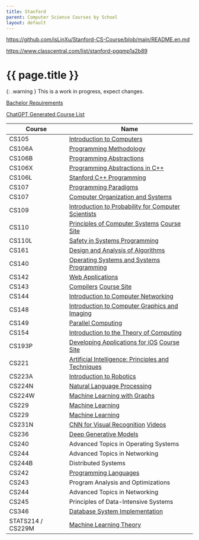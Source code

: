 ```yaml
---
title: Stanford
parent: Computer Science Courses by School
layout: default
---
```


https://github.com/isLinXu/Stanford-CS-Course/blob/main/README.en.md

https://www.classcentral.com/list/stanford-pgqmp1a2b89

# {{ page.title }}

{: .warning }
This is a work in progress, expect changes.

[Bachelor Requirements](https://archived-bulletin.stanford.mobi/schoolofengineering/computerscience/#bachelortext)

[ChatGPT Generated Course List](./chatgpt-stanford.html)

| Course            | Name                                                                                                                                                                                  |
| ----------------- | ------------------------------------------------------------------------------------------------------------------------------------------------------------------------------------- |
| CS105             | [Introduction to Computers](./stanford-cs105.html)                                                                                                                                    |
| CS106A            | [Programming Methodology](./stanford-cs106a.html)                                                                                                                                     |
| CS106B            | [Programming Abstractions](./stanford-cs106b.html)                                                                                                                                    |
| CS106X            | [Programming Abstractions in C++](./stanford-cs106bx.html)                                                                                                                            |
| CS106L            | [Stanford C++ Programming](./stanford-cs106l.html)                                                                                                                                    |
| CS107             | [Programming Paradigms](./stanford-cs107-pp.html)                                                                                                                                     |
| CS107             | [Computer Organization and Systems](./stanford-cs107-cos.html)                                                                                                                        |
| CS109             | [Introduction to Probability for Computer Scientists](https://www.youtube.com/watch?v=2MuDZIAzBMY&list=PLoROMvodv4rOpr_A7B9SriE_iZmkanvUg)                                            |
| CS110             | [Principles of Computer Systems](https://www.youtube.com/playlist?list=PLu77E6J7s6Ko3Ft4XcOX1yKW6iX3eEFqS) [Course Site](https://web.stanford.edu/class/archive/cs/cs110/cs110.1204/) |
| CS110L            | [Safety in Systems Programming](https://www.youtube.com/@RyanEberhardt)                                                                                                               |
| CS161             | [Design and Analysis of Algorithms](https://www.youtube.com/playlist?list=PLyhSTP3Z5_mZ8krUa2JsvL7V755ogHgkK)                                                                         |
| CS140             | [Operating Systems and Systems Programming](https://web.stanford.edu/class/archive/cs/cs140/cs140.1088/)                                                                              |
| CS142             | [Web Applications](https://web.stanford.edu/class/cs142/lectures.html)                                                                                                                |
| CS143             | [Compilers](https://archive.org/details/academictorrents_b7579be97c2f01e4efadb0b6b06f0d071afeaac9) [Course Site](https://web.stanford.edu/class/cs143/)                               |
| CS144             | [Introduction to Computer Networking](https://www.youtube.com/playlist?list=PLoCMsyE1cvdWKsLVyf6cPwCLDIZnOj0NS)                                                                       |
| CS148             | [Introduction to Computer Graphics and Imaging](https://web.stanford.edu/class/cs148/index.html)                                                                                      |
| CS149             | [Parallel Computing](https://www.youtube.com/playlist?list=PLoROMvodv4rMp7MTFr4hQsDEcX7Bx6Odp)                                                                                        |
| CS154             | [Introduction to the Theory of Computing](https://www.youtube.com/playlist?list=PLjG2IDGftWft9Y11xC0sfgeT5jyTJqB-i)                                                                   |
| CS193P            | [Developing Applications for iOS](https://www.youtube.com/@StanfordCS193p) [Course Site](https://cs193p.sites.stanford.edu/2023)                                                      |
| CS221             | [Artificial Intelligence: Principles and Techniques](https://www.youtube.com/watch?v=J8Eh7RqggsU&list=PLoROMvodv4rO1NB9TD4iUZ3qghGEGtqNX)                                             |
| CS223A            | [Introduction to Robotics](https://see.stanford.edu/Course/CS223A)                                                                                                                    |
| CS224N            | [Natural Language Processing](https://www.youtube.com/playlist?list=PLoROMvodv4rMFqRtEuo6SGjY4XbRIVRd4)                                                                               |
| CS224W            | [Machine Learning with Graphs](https://www.youtube.com/watch?v=JAB_plj2rbA)                                                                                                           |
| CS229             | [Machine Learning](https://www.youtube.com/watch?v=jGwO_UgTS7I&list=PLoROMvodv4rMiGQp3WXShtMGgzqpfVfbU)                                                                               |
| CS229             | [Machine Learning](https://see.stanford.edu/Course/CS229)                                                                                                                             |
| CS231N            | [CNN for Visual Recognition](https://cs231n.stanford.edu/) [Videos](https://www.youtube.com/playlist?list=PL3FW7Lu3i5JvHM8ljYj-zLfQRF3EO8sYv)                                         |
| CS236             | [Deep Generative Models](https://www.youtube.com/watch?v=XZ0PMRWXBEU&list=PLoROMvodv4rPOWA-omMM6STXaWW4FvJT8)                                                                         |
| CS240             | Advanced Topics in Operating Systems                                                                                                                                                  |
| CS244             | Advanced Topics in Networking                                                                                                                                                         |
| CS244B            | Distributed Systems                                                                                                                                                                   |
| CS242             | [Programming Languages](https://stanford-cs242.github.io/f19/)                                                                                                                        |
| CS243             | Program Analysis and Optimizations                                                                                                                                                    |
| CS244             | Advanced Topics in Networking                                                                                                                                                         |
| CS245             | Principles of Data-Intensive Systems                                                                                                                                                  |
| CS346             | [Database System Implementation](https://web.stanford.edu/class/cs346/2015/)                                                                                                          |
| STATS214 / CS229M | [Machine Learning Theory](https://web.stanford.edu/class/stats214/)                                                                                                                   |
